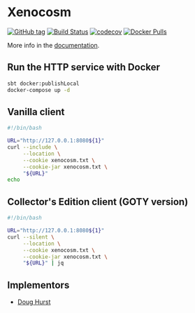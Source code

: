 # Xenocosm

[![GitHub tag](https://img.shields.io/github/tag/robotsnowfall/xenocosm.svg)](https://github.com/robotsnowfall/xenocosm/tags)
[![Build Status](https://travis-ci.org/robotsnowfall/xenocosm.svg?branch=master)](https://travis-ci.org/robotsnowfall/xenocosm)
[![codecov](https://codecov.io/gh/robotsnowfall/xenocosm/branch/master/graph/badge.svg)](https://codecov.io/gh/robotsnowfall/xenocosm)
[![Docker Pulls](https://img.shields.io/docker/pulls/robotsnowfall/xenocosm-http.svg)](https://hub.docker.com/r/robotsnowfall/xenocosm-http)

More info in the [documentation](https://robotsnowfall.github.io/xenocosm/).

## Run the HTTP service with Docker

```bash
sbt docker:publishLocal
docker-compose up -d
```

## Vanilla client

```bash
#!/bin/bash

URL="http://127.0.0.1:8080${1}"
curl --include \
     --location \
     --cookie xenocosm.txt \
     --cookie-jar xenocosm.txt \
     "${URL}"
echo
```

## Collector's Edition client (GOTY version)

```bash
#!/bin/bash

URL="http://127.0.0.1:8080${1}"
curl --silent \
     --location \
     --cookie xenocosm.txt \
     --cookie-jar xenocosm.txt \
     "${URL}" | jq
```

## Implementors

* [Doug Hurst](https://github.com/robotsnowfall)
